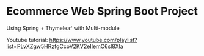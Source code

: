 # Ecommerce Web Spring Boot Project
Using Spring + Thymeleaf with Multi-module

Youtube tutorial: https://www.youtube.com/playlist?list=PLvXZgw5HRzfgCcoV2KV2eIIemC6sl8Xla
